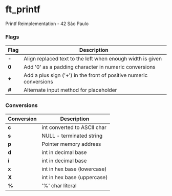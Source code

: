 
# ft_printf
Printf Reimplementation - 42 São Paulo

### Flags

| Flag  | Description														 |
|-------|--------------------------------------------------------------------|
| **-** | Align replaced text to the left when enough width is given         |
| **0** | Add '0' as a padding character in numeric conversions              |
| **+** | Add a plus sign ('+') in the front of positive numeric conversions |
| **#** | Alternate input method for placeholder                             |

### Conversions

| Conversion | Description					|
|------------|------------------------------|
| **c**		 | int converted to ASCII char	|
| **s**		 | NULL - terminated string		|
| **p**		 | Pointer memory address		|
| **d**		 | int in decimal base			|
| **i**		 | int in decimal base			|
| **x**		 | int in hex base (lowercase)	|
| **X**		 | int in hex base (uppercase)	|
| **%**		 | '%' char literal				|
